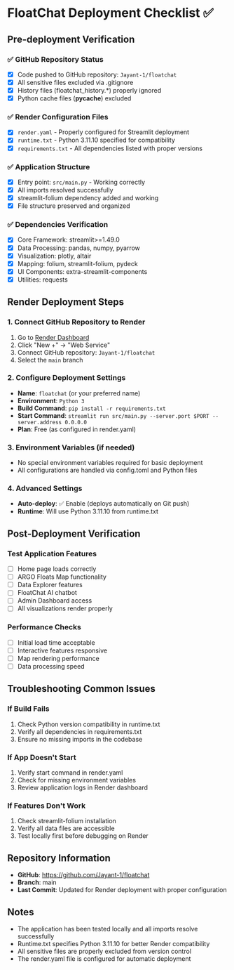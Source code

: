 # FloatChat Deployment Checklist ✅

## Pre-deployment Verification

### ✅ GitHub Repository Status
- [x] Code pushed to GitHub repository: `Jayant-1/floatchat`
- [x] All sensitive files excluded via .gitignore
- [x] History files (floatchat_history.*) properly ignored
- [x] Python cache files (__pycache__) excluded

### ✅ Render Configuration Files
- [x] `render.yaml` - Properly configured for Streamlit deployment
- [x] `runtime.txt` - Python 3.11.10 specified for compatibility
- [x] `requirements.txt` - All dependencies listed with proper versions

### ✅ Application Structure
- [x] Entry point: `src/main.py` - Working correctly
- [x] All imports resolved successfully
- [x] streamlit-folium dependency added and working
- [x] File structure preserved and organized

### ✅ Dependencies Verification
- [x] Core Framework: streamlit>=1.49.0
- [x] Data Processing: pandas, numpy, pyarrow
- [x] Visualization: plotly, altair
- [x] Mapping: folium, streamlit-folium, pydeck
- [x] UI Components: extra-streamlit-components
- [x] Utilities: requests

## Render Deployment Steps

### 1. Connect GitHub Repository to Render
1. Go to [Render Dashboard](https://dashboard.render.com)
2. Click "New +" → "Web Service"
3. Connect GitHub repository: `Jayant-1/floatchat`
4. Select the `main` branch

### 2. Configure Deployment Settings
- **Name**: `floatchat` (or your preferred name)
- **Environment**: `Python 3`
- **Build Command**: `pip install -r requirements.txt`
- **Start Command**: `streamlit run src/main.py --server.port $PORT --server.address 0.0.0.0`
- **Plan**: Free (as configured in render.yaml)

### 3. Environment Variables (if needed)
- No special environment variables required for basic deployment
- All configurations are handled via config.toml and Python files

### 4. Advanced Settings
- **Auto-deploy**: ✅ Enable (deploys automatically on Git push)
- **Runtime**: Will use Python 3.11.10 from runtime.txt

## Post-Deployment Verification

### Test Application Features
- [ ] Home page loads correctly
- [ ] ARGO Floats Map functionality
- [ ] Data Explorer features
- [ ] FloatChat AI chatbot
- [ ] Admin Dashboard access
- [ ] All visualizations render properly

### Performance Checks
- [ ] Initial load time acceptable
- [ ] Interactive features responsive
- [ ] Map rendering performance
- [ ] Data processing speed

## Troubleshooting Common Issues

### If Build Fails
1. Check Python version compatibility in runtime.txt
2. Verify all dependencies in requirements.txt
3. Ensure no missing imports in the codebase

### If App Doesn't Start
1. Verify start command in render.yaml
2. Check for missing environment variables
3. Review application logs in Render dashboard

### If Features Don't Work
1. Check streamlit-folium installation
2. Verify all data files are accessible
3. Test locally first before debugging on Render

## Repository Information
- **GitHub**: https://github.com/Jayant-1/floatchat
- **Branch**: main
- **Last Commit**: Updated for Render deployment with proper configuration

## Notes
- The application has been tested locally and all imports resolve successfully
- Runtime.txt specifies Python 3.11.10 for better Render compatibility
- All sensitive files are properly excluded from version control
- The render.yaml file is configured for automatic deployment